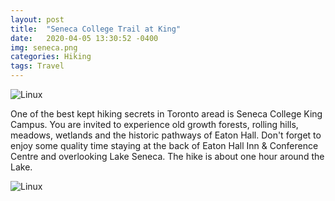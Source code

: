 ```yaml
---
layout: post
title:  "Seneca College Trail at King"
date:   2020-04-05 13:30:52 -0400
img: seneca.png
categories: Hiking
tags: Travel
---
```


![Linux]({{site.baseurl}}/images/seneca.png)


One of the best kept hiking secrets in Toronto aread is Seneca College King Campus. You are invited to experience old growth forests, rolling hills, meadows, 
wetlands and the historic pathways of Eaton Hall. Don't forget to enjoy some quality time staying at the back of Eaton Hall Inn & Conference Centre 
and overlooking Lake Seneca. The hike is about one hour around the Lake.

![Linux]({{site.baseurl}}/images/seneca1.jpg)
